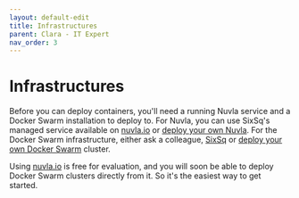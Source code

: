```yaml
---
layout: default-edit
title: Infrastructures
parent: Clara - IT Expert
nav_order: 3
---
```


# Infrastructures

Before you can deploy containers, you'll need a running Nuvla service and a Docker Swarm installation to deploy to. For Nuvla, you can use SixSq's managed service available on [nuvla.io](https://test.nuvla.io) or [deploy your own Nuvla](/docs/dave/nuvla-deployment-quick). For the Docker Swarm infrastructure, either ask a colleague, [SixSq](mailto:info@sixsq.com) or [deploy your own Docker Swarm](/docs/dave/swarm-deployment) cluster.

Using [nuvla.io](https://test.nuvla.io) is free for evaluation, and you will soon be able to deploy Docker Swarm clusters directly from it. So it's the easiest way to get started.
